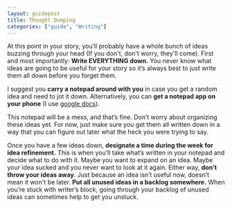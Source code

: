 ```yaml
---
layout: guidepost
title: Thought Dumping
categories: ["guide", "Writing"]
---
```


At this point in your story, you’ll probably have a whole bunch of ideas buzzing through your head (If you don't, don't worry, they'll come). First and most importantly: **Write EVERYTHING down.** You never know what ideas are going to be useful for your story so it’s always best to just write them all down before you forget them.

I suggest you **carry a notepad around with you** in case you get a random idea and need to jot it down. Alternatively, you can **get a notepad app on your phone** (I use [google docs](https://docs.google.com/)).

This notepad will be a mess, and that’s fine. Don’t worry about organizing these ideas yet. For now, just make sure you get them all written down in a way that you can figure out later what the heck you were trying to say.

Once you have a few ideas down, **designate a time during the week for idea refinement.** This is when you’ll take what’s written in your notepad and decide what to do with it. Maybe you want to expand on an idea. Maybe your idea sucked and you never want to look at it again. Either way, **don’t throw your ideas away**. Just because an idea isn’t useful now, doesn’t mean it won't be later. **Put all unused ideas in a backlog somewhere.** When you’re stuck with writer’s block, going through your backlog of unused ideas can sometimes help to get you unstuck.
